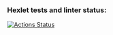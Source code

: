 ### Hexlet tests and linter status:
[![Actions Status](https://github.com/TanyaMurygina/data-analytics-project-92/actions/workflows/hexlet-check.yml/badge.svg)](https://github.com/TanyaMurygina/data-analytics-project-92/actions)